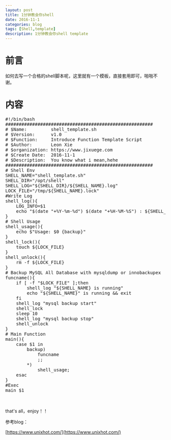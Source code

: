 ```yaml
---
layout: post
title: 1分钟教会你shell
date: 2016-11-1
categories: blog
tags: [Shell,template]
description: 1分钟教会你shell template
---
```


# 前言

如何去写一个合格的shell脚本呢，这里就有一个模板，直接套用即可，啪啪不谢。

# 内容

<pre>
#!/bin/bash
#######################################################
# $Name:         shell_template.sh
# $Version:      v1.0
# $Function:     Introduce Function Template Script
# $Author:       Leon Xie
# $organization: https://www.jixuege.com
# $Create Date:  2016-11-1
# $Description:  You know what i mean,hehe
#######################################################
# Shell Env
SHELL_NAME="shell_template.sh"
SHELL_DIR="/opt/shell"
SHELL_LOG="${SHELL_DIR}/${SHELL_NAME}.log"
LOCK_FILE="/tmp/${SHELL_NAME}.lock"
#Write Log 
shell_log(){
    LOG_INFO=$1
    echo "$(date "+%Y-%m-%d") $(date "+%H-%M-%S") : ${SHELL_NAME} : ${LOG_INFO}" >> ${SHELL_LOG}
}
# Shell Usage
shell_usage(){
    echo $"Usage: $0 {backup}"
}
shell_lock(){
    touch ${LOCK_FILE}
}
shell_unlock(){
    rm -f ${LOCK_FILE}
}
# Backup MySQL All Database with mysqldump or innobackupex
funcname(){
    if [ -f "$LOCK_FILE" ];then
        shell_log "${SHELL_NAME} is running"
        echo "${SHELL_NAME}" is running && exit
    fi
    shell_log "mysql backup start"
    shell_lock
    sleep 10
    shell_log "mysql backup stop"
    shell_unlock
}
# Main Function
main(){
    case $1 in
        backup)
            funcname
            ;;
        *)
            shell_usage;
    esac
}
#Exec
main $1


</pre>

that's all，enjoy！！

参考blog：

[https://www.unixhot.com/](https://www.unixhot.com/)

